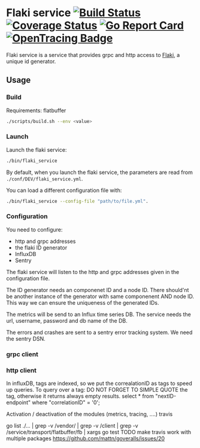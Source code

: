 # Flaki service [![Build Status](https://travis-ci.org/cloudtrust/flaki-service.svg?branch=master)](https://travis-ci.org/cloudtrust/flaki-service) [![Coverage Status](https://coveralls.io/repos/github/cloudtrust/flaki-service/badge.svg?branch=master)](https://coveralls.io/github/cloudtrust/flaki-service?branch=master) [![Go Report Card](https://goreportcard.com/badge/github.com/cloudtrust/flaki-service)](https://goreportcard.com/report/github.com/cloudtrust/flaki-service) [![OpenTracing Badge](https://img.shields.io/badge/OpenTracing-enabled-blue.svg)](http://opentracing.io)

Flaki service is a service that provides grpc and http access to [Flaki](https://github.com/cloudtrust/flaki), a unique id generator.
## Usage
### Build
Requirements:
flatbuffer


```bash
./scripts/build.sh --env <value>
```
### Launch
Launch the flaki service:
```bash
./bin/flaki_service
```
By default, when you launch the flaki service, the parameters are read from ```./conf/DEV/flaki_service.yml```.

You can load a different configuration file with:
```bash
./bin/flaki_service --config-file "path/to/file.yml".
```
### Configuration
You need to configure:
- http and grpc addresses
- the flaki ID generator
- InfluxDB
- Sentry

The flaki service will listen to the http and grpc addresses given in the configuration file.

The ID generator needs an componenet ID and a node ID. There should'nt be another instance of the generator with same componenent AND node ID. This way we can ensure the uniqueness of the generated IDs.

The metrics will be send to an Influx time series DB. The service needs the url, username, password and db name of the DB.

The errors and crashes are sent to a sentry error tracking system. We need the sentry DSN.

### grpc client


### http client

 
In influxDB, tags are indexed, so we put the correalationID as tags to speed up queries.
To query over a tag: DO NOT FORGET TO SIMPLE QUOTE the tag, otherwise it returns always empty results.
select * from "nextID-endpoint" where "correlationID" = '0';


Activation / deactivation of the modules (metrics, tracing, ....)
travis

go list ./... | grep -v /vendor/ | grep -v /client | grep -v /service/transport/flatbuffer/fb | xargs go test
TODO make travis work with multiple packages
https://github.com/mattn/goveralls/issues/20